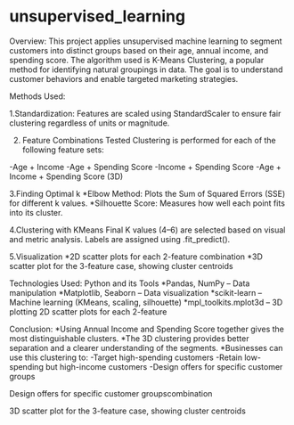 # unsupervised_learning

Overview:
This project applies unsupervised machine learning to segment customers into distinct groups based on their age, annual income, and spending score. The algorithm used is K-Means Clustering, a popular method for identifying natural groupings in data. The goal is to understand customer behaviors and enable targeted marketing strategies.

Methods Used:

1.Standardization:
Features are scaled using StandardScaler to ensure fair clustering regardless of units or magnitude.

2. Feature Combinations Tested
Clustering is performed for each of the following feature sets:

-Age + Income
-Age + Spending Score
-Income + Spending Score
-Age + Income + Spending Score (3D)

3.Finding Optimal k
*Elbow Method: Plots the Sum of Squared Errors (SSE) for different k values.
*Silhouette Score: Measures how well each point fits into its cluster.

4.Clustering with KMeans
Final K values (4–6) are selected based on visual and metric analysis. Labels are assigned using .fit_predict().

5.Visualization
*2D scatter plots for each 2-feature combination
*3D scatter plot for the 3-feature case, showing cluster centroids

Technologies Used:
Python and its Tools
*Pandas, NumPy – Data manipulation
*Matplotlib, Seaborn – Data visualization
*scikit-learn – Machine learning (KMeans, scaling, silhouette)
*mpl_toolkits.mplot3d – 3D plotting
2D scatter plots for each 2-feature

Conclusion:
*Using Annual Income and Spending Score together gives the most distinguishable clusters.
*The 3D clustering provides better separation and a clearer understanding of the segments.
*Businesses can use this clustering to:
          -Target high-spending customers
          -Retain low-spending but high-income customers
          -Design offers for specific customer groups

Design offers for specific customer groupscombination

3D scatter plot for the 3-feature case, showing cluster centroids
